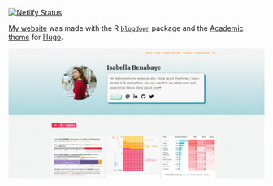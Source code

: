 [![Netlify Status](https://api.netlify.com/api/v1/badges/68464c88-36c6-4be8-bc8b-896bbd27bf69/deploy-status)](https://app.netlify.com/sites/isabella-b/deploys)

[My website](https://isabella-b.com/) was made with the R [`blogdown`](https://github.com/rstudio/blogdown) package and the [Academic theme](https://sourcethemes.com/academic/) for [Hugo](https://gohugo.io).   

[![](/static/img/homepage-screenshot.png)](https://isabella-b.com/)